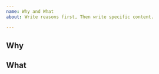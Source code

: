 ```yaml
---
name: Why and What
about: Write reasons first, Then write specific content.

---
```


## Why


## What

